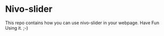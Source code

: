 # Nivo-slider
This repo contains how you can use nivo-slider in your webpage. Have Fun Using it. ;-)
